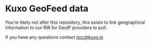 # Kuxo GeoFeed data
You're likely not after this repository, this exists to link geographical information to our RIR for GeoIP providers to pull.

If you have any questions contact [noc@kuxo.io](mailto:noc@kuxo.io)
